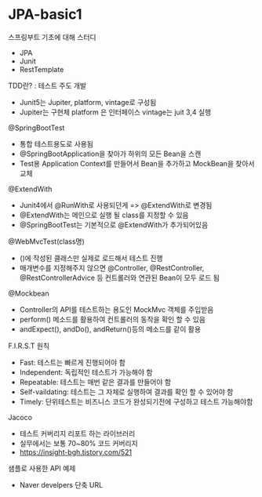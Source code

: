 # JPA-basic1
스프링부트 기초에 대해 스터디
- JPA
- Junit
- RestTemplate

TDD란? : 테스트 주도 개발
- Junit5는 Jupiter, platform, vintage로 구성됨
- Jupiter는 구현체
platform 은 인터페이스
vintage는 juit 3,4 실행


@SpringBootTest
- 통합 테스트용도로 사용됨
- @SpringBootApplication을 찾아가 하위의 모든 Bean을 스캔
- Test용 Application Context를 만들어서 Bean을 추가하고 MockBean을 찾아서 교체

@ExtendWith
- Junit4에서 @RunWith로 사용되던게 => @ExtendWith로 변경됨
- @ExtendWith는 메인으로 실행 될 class를 지정할 수 있음
- @SpringBootTest는 기본적으로 @ExtendWith가 추가되어있음

@WebMvcTest(class명)
- ()에 작성된 클래스만 실제로 로드해서 테스트 진행
- 매개변수를 지정해주지 않으면 @Controller, @RestController, @RestControllerAdvice 등 컨트롤러와 연관된 Bean이 모두 로드 됨

@Mockbean
- Controller의 API를 테스트하는 용도인 MockMvc 객체를 주입받음
- perform() 메소드를 활용하여 컨트롤러의 동작을 확인 할 수 있음
- andExpect(), andDo(), andReturn()등의 메소드를 같이 활용

F.I.R.S.T 원칙
- Fast: 테스트는 빠르게 진행되어야 함
- Independent: 독립적인 테스트가 가능해야 함
- Repeatable: 테스트는 매번 같은 결과를 만들어야 함
- Self-vaildating: 테스트는 그 자체로 실행하여 결과를 확인 할 수 있어야 함
- Timely: 단위테스트는 비즈니스 코드가 완성되기전에 구성하고 테스트 가능해야함

Jacoco
- 테스트 커버리지 리포트 하는 라이브러리
- 실무에서는 보통 70~80% 코드 커버리지
- https://insight-bgh.tistory.com/521

샘플로 사용한 API 예제
- Naver develpers 단축 URL